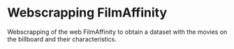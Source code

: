 # Webscrapping FilmAffinity


Webscrapping of the web FilmAffinity to obtain a dataset with the movies on the billboard and their characteristics.
